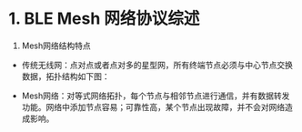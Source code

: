 # 1. BLE Mesh 网络协议综述

1. Mesh网络结构特点

* 传统无线网：点对点或者点对多的星型网，所有终端节点必须与中心节点交换数据，拓扑结构如下图：
![]()

* Mesh网络：对等式网络拓扑，每个节点与相邻节点进行通信，并有数据转发功能。网络中添加节点容易；可靠性高，某个节点出现故障，并不会对网络造成影响。